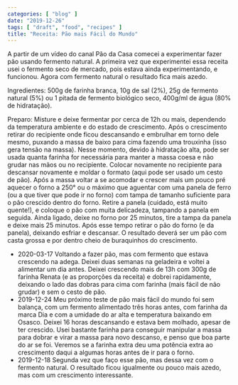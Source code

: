 ```yaml
---
categories: [ "blog" ]
date: "2019-12-26"
tags: [ "draft", "food", "recipes" ]
title: "Receita: Pão mais Fácil do Mundo"
---
```

A partir de um vídeo do canal Pão da Casa comecei a experimentar
fazer pão usando fermento natural. A primeira vez que experimentei essa
receita usei o fermento seco de mercado, pois estava ainda experimentando,
e funcionou. Agora com fermento natural o resultado fica mais azedo.

Ingredientes: 500g de farinha branca, 10g de sal (2%), 25g de fermento
natural (5%) ou 1 pitada de fermento biológico seco, 400g/ml de água
(80% de hidratação).

Preparo: Misture e deixe fermentar por cerca de 12h ou mais, dependendo
da temperatura ambiente e do estado de crescimento. Após o crescimento
retirar do recipiente onde ficou descansando e embrulhar em torno dele
mesmo, puxando a massa de baixo para cima fazendo uma trouxinha (isso
gera tensão na massa). Nesse momento, devido à hidratação alta, pode
ser usada quanta farinha for necessária para manter a massa coesa e não
grudar nas mãos ou no recipiente. Colocar novamente no recipiente para
descansar novamente e moldar o formato (aqui pode ser usado um cesto de
pão). Após a massa voltar a se acomodar e crescer mais um pouco pré
aquecer o forno a 250° ou o máximo que aguentar com uma panela de ferro
(ou a que tiver que pode ir no forno) com tampa de tamanho suficiente
para o pão crescido dentro do forno. Retire a panela (cuidado, está
muito quente!), e coloque o pão com muita delicadeza, tampando a panela
em seguida. Ainda ligado, deixe no forno por 25 minutos, tire a tampa da
panela e deixe mais 25 minutos. Após esse tempo retirar o pão do forno
(e da panela), deixando esfriar e descansar. O resultado deverá ser um
pão com casta grossa e por dentro cheio de buraquinhos do crescimento.

 - 2020-03-17 Voltando a fazer pão, mas com fermento que estava crescendo
 na adega. Deixei duas semanas na geladeira e voltei a alimentar um
 dia antes. Deixei crescendo mais de 13h com 300g de farinha Renata
 (e as proporções da receita) e dobrei rapidamente, deixando o lado
 das dobras para cima com farinha (mais fácil de não grudar) e sem o
 cesto de pão.
 - 2019-12-24 Meu próximo teste de pão mais fácil do mundo foi sem
 balança, com um fermento alimentado três horas antes, com farinha
 da marca Dia e com a umidade do ar alta e temperatura baixando em
 Osasco. Deixei 16 horas descansando e estava bem molhado, apesar de
 ter crescido. Usei bastante farinha para conseguir manipular a massa
 para dobrar e virar a massa para novo descanso, e penso que boa parte
 do ar se foi. Veremos se a farinha extra deu uma potência extra ao
 crescimento daqui a algumas horas antes de ir para o forno.
 - 2019-12-18 Segunda vez que faço esse pão, mas dessa vez com o
 fermento natural. O resultado ficou igualmente ou pouco mais azedo,
 mas com um crescimento interessante.

